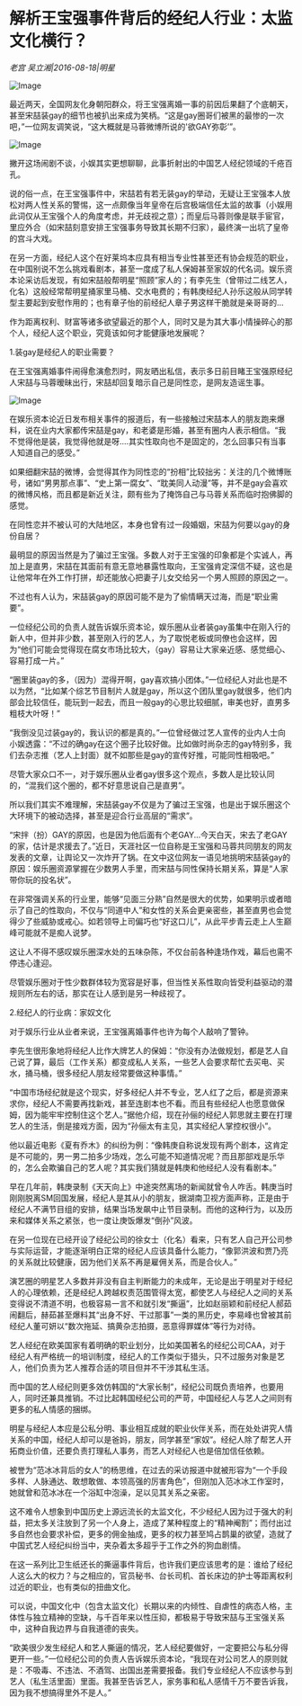 # 解析王宝强事件背后的经纪人行业：太监文化横行？

*老宫  吴立湘|2016-08-18|明星*

![Image](http://static.ylzbl.com/uploads/ueditor/php/upload/image/20170815/1502788977555769.jpeg)

最近两天，全国网友化身朝阳群众，将王宝强离婚一事的前因后果翻了个底朝天，甚至宋喆装gay的细节也被扒出来成为笑柄。“这是gay圈哥们被黑的最惨的一次吧，”一位网友调笑说，“这大概就是马蓉微博所说的'欲GAY弥彰’”。

![Image](http://p3.pstatp.com/large/32120002feb15e2d2520)

撇开这场闹剧不谈，小娱其实更想聊聊，此事折射出的中国艺人经纪领域的千疮百孔。

说的俗一点，在王宝强事件中，宋喆若有若无装gay的举动，无疑让王宝强本人放松对两人性关系的警惕，这一点颇像当年皇帝在后宫极端信任太监的故事（小娱用此词仅从王宝强个人的角度考虑，并无歧视之意）；而皇后马蓉则像是联手宦官，里应外合（如宋喆刻意安排王宝强事务导致其长期不归家），最终演一出坑了皇帝的宫斗大戏。

在另一方面，经纪人这个在好莱坞本应具有相当专业性甚至还有协会规范的职业，在中国别说不怎么挑戏看剧本，甚至一度成了私人保姆甚至家奴的代名词。娱乐资本论采访后发现，有如宋喆般帮明星“照顾”家人的；有李先生（曾带过二线艺人，化名）这般经常帮明星捅家里马桶、交水电费的；有韩庚经纪人孙乐这般从同学转型主要起到安慰作用的；也有章子怡的前经纪人章子男这样干脆就是亲哥哥的…

作为距离权利、财富等诸多欲望最近的那个人，同时又是为其大事小情操碎心的那个人，经纪人这个职业，究竟该如何才能健康地发展呢？

1.装gay是经纪人的职业需要？

在王宝强离婚事件闹得愈演愈烈时，网友晒出私信，表示多日前目睹王宝强原经纪人宋喆与马蓉暧昧出行，宋喆却回复暗示自己是同性恋，是网友造谣生事。

![Image](http://p3.pstatp.com/large/322b0002b8e351a68d24)

在娱乐资本论近日发布相关事件的报道后，有一些接触过宋喆本人的朋友跑来爆料，说在业内大家都传宋喆是gay，和老婆是形婚，甚至有圈内人表示相信。“我不觉得他是装，我觉得他就是呀....其实性取向也不是固定的，怎么回事只有当事人知道自己的感受。”

如果细翻宋喆的微博，会觉得其作为同性恋的“扮相”比较拙劣：关注的几个微博账号，诸如“男男那点事”、“史上第一腐女”、“耽美同人动漫”等，并不是gay会喜欢的微博风格，而且都是新近关注，颇有些为了掩饰自己与马蓉关系而临时抱佛脚的感觉。

在同性恋并不被认可的大陆地区，本身也曾有过一段婚姻，宋喆为何要以gay的身份自居？

最明显的原因当然是为了骗过王宝强。多数人对于王宝强的印象都是个实诚人，再加上是直男，宋喆在其面前有意无意地暴露性取向，王宝强肯定深信不疑，这也是让他常年在外工作打拼，却还能放心把妻子儿女交给另一个男人照顾的原因之一。

不过也有人认为，宋喆装gay的原因可能不是为了偷情瞒天过海，而是“职业需要”。

一位经纪公司的负责人就告诉娱乐资本论，娱乐圈从业者装gay虽集中在刚入行的新人中，但并非少数，甚至刚入行的艺人，为了取悦老板或同僚也会这样，因为“他们可能会觉得现在腐女市场比较大，（gay）容易让大家亲近感、感觉细心、容易打成一片。”

“圈里装gay的多，（因为）混得开啊，gay喜欢搞小团体。”一位经纪人对此也是不以为然，“比如某个综艺节目制片人就是gay，所以这个团队里gay就很多，他们内部会比较信任，能玩到一起去，而且一般gay的心思比较细腻，审美也好，直男多粗枝大叶呀！”

“我倒没见过装gay的，我认识的都是真的。”一位曾经做过艺人宣传的业内人士向小娱透露：“不过的确gay在这个圈子比较好做。比如做时尚杂志的gay特别多，我们去杂志推（艺人上封面）就不如那些是gay的宣传好推，可能同性相吸吧。”

尽管大家众口不一，对于娱乐圈从业者gay很多这个观点，多数人是比较认同的，“混我们这个圈的，都不好意思说自己是直男”。

所以我们其实不难理解，宋喆装gay不仅是为了骗过王宝强，也是出于娱乐圈这个大环境下的被动选择，甚至是迎合行业高层的“需求”。

“宋拌（扮）GAY的原因，也是因为他后面有个老GAY...今天白天，宋去了老GAY的家，估计是求援去了。”近日，天涯社区一位自称是王宝强和马蓉共同朋友的网友发表的文章，让舆论又一次炸开了锅。在文中这位网友一语见地挑明宋喆装gay的原因：娱乐圈资源掌握在少数男人手里，而宋喆与同性保持长期关系，算是“人家带你玩的投名状”。

在非常强调关系的行业里，能够“见面三分熟”自然是很大的优势，如果明示或者暗示了自己的性取向，不仅与“同道中人”和女性的关系会更亲密些，甚至直男也会觉得少了些威胁或戒心。如若领导上司偏巧也“好这口儿”，从此平步青云走上人生巅峰可能就不是痴人说梦。

这让人不得不感叹娱乐圈深水处的五味杂陈，不仅台前各种逢场作戏，幕后也需不停违心逢迎。

尽管娱乐圈对于性少数群体较为宽容是好事，但当性关系性取向皆受利益驱动的潜规则所左右的话，那实在让人感到是另一种歧视了。

2.经纪人的行业病：家奴文化

对于娱乐行业从业者来说，王宝强离婚事件也许为每个人敲响了警钟。

李先生很形象地将经纪人比作大牌艺人的保姆：“你没有办法做规划，都是艺人自己说了算，最后（工作关系）都变成私人关系，一些艺人会要求帮忙去买电、买水，捅马桶，很多经纪人朋友经常要做这种事情。”

“中国市场经纪就是这个现实，好多经纪人并不专业，艺人红了之后，都是资源来求你，经纪人不需要再找新戏，甚至连剧本也不看。而且有些经纪人也愿意做保姆，因为能牢牢控制住这个艺人。”据他介绍，现在孙俪的经纪人郭思就主要在打理艺人的生活，倒是接戏方面，因为“孙俪太有主见，其实经纪人掌控权很小”。

他以最近电影《夏有乔木》的纠纷为例：“像韩庚自称说发现有两个剧本，这肯定是不可能的，男一男二拍多少场戏，怎么可能不知道情况呢？而且那部戏是乐华的，怎么会欺骗自己的艺人呢？其实我们猜就是韩庚和他经纪人没有看剧本。”

早在几年前，韩庚录制《天天向上》中途突然离场的新闻就曾令人咋舌。韩庚当时刚刚脱离SM回国发展，经纪人是其从小的朋友，据湖南卫视方面声称，正是由于经纪人不满节目组的安排，结果当场发飙中止节目录制。而他的这种行为，以及历来和媒体关系之紧张，也一度让庚饭爆发“倒孙”风波。

在另一位现在已经开设了经纪公司的徐女士（化名）看来，只有艺人自己开公司参与实际运营，才能逐渐明白正常的经纪人应该具备什么能力，“像郭洪波和贾乃亮的关系就比较健康，因为他们关系不再是雇佣关系，而是合伙人。”

演艺圈的明星艺人多数并非没有自主判断能力的未成年，无论是出于明星对于经纪人的心理依赖，还是经纪人跨越权责范围管得太宽，都使艺人与经纪人之间的关系变得说不清道不明，也极容易一言不和就引发“撕逼”，比如赵丽颖和前经纪人郝茹闹翻后，赫茹甚至爆料其“出身不好、干过那事”一类的黑历史，李易峰也曾被其前经纪人董可妍以“数次拖延、搞黄杂志拍摄，恶意得罪媒体”等行为对待。

艺人经纪在欧美国家有着明确的职业划分，比如美国著名的经纪公司CAA，对于经纪人有严格统一的培训制度，经纪人的工作类似于猎头，只不过服务对象是艺人，他们负责为艺人推荐合适的项目但并不干涉其私生活。

而中国的艺人经纪则更多效仿韩国的“大家长制”，经纪公司既负责培养，也要用人，同时还兼具推销。不过比起韩国经纪公司的严苛，中国经纪人与艺人之间则有更多的私人情感的捆绑。

明星与经纪人本应是公私分明、事业相互成就的职业伙伴关系，而在处处讲究人情关系的中国，经纪人却可以是爸妈，朋友，同学甚至“家奴”。经纪人除了帮艺人开拓商业价值，还要负责打理私人事务，而艺人对经纪人也是倍加信任依赖。

被誉为“范冰冰背后的女人”的杨思维，在过去的采访报道中就被形容为“一个手段多样、人脉通达、敢想敢做、本领高强的厉害角色”，但刚加入范冰冰工作室时，她就曾和范冰冰在一个浴缸中泡澡，足以见其关系之亲密。

这不难令人想象到中国历史上源远流长的太监文化，不少经纪人因为过于强大的利益，把太多关注放到了另一个人身上，造成了某种程度上的“精神阉割”；而付出过多自然也会要求补偿，更多的佣金抽成，更多的权力甚至鸠占鹊巢的欲望，造就了中国式艺人经纪纠纷当中，夹杂着太多超乎于工作之外的狗血剧情。

在这一系列比卫生纸还长的撕逼事件背后，也许我们更应该思考的是：谁给了经纪人这么大的权力？与之相应的，官员秘书、台长司机、首长床边的护士等距离权利过近的职业，也有类似的扭曲文化。

可以说，中国文化中（包含太监文化）长期以来的内倾性、自虐性的病态人格，主体性与独立精神的空缺，与千百年来以性压抑，都极易于导致宋喆与王宝强关系中，这种自我边界与自我道德的丧失。

“欧美很少发生经纪人和艺人撕逼的情况，艺人经纪要做好，一定要把公与私分得更开一些。”一位经纪公司的负责人告诉娱乐资本论，“我现在对公司艺人的原则就是：不吸毒、不违法、不酒驾、出国出差需要报备。我们专业经纪人不应该参与到艺人（私生活里面）里面。我甚至告诉艺人，家务事和私人感情千万不要告诉我，因为我不想搞得里外不是人。”


